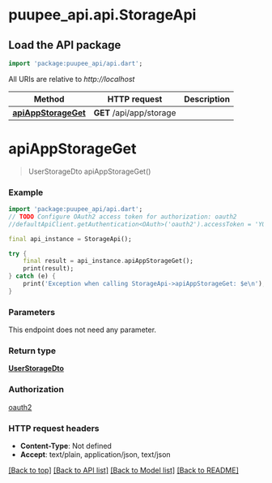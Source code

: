 # puupee_api.api.StorageApi

## Load the API package
```dart
import 'package:puupee_api/api.dart';
```

All URIs are relative to *http://localhost*

Method | HTTP request | Description
------------- | ------------- | -------------
[**apiAppStorageGet**](StorageApi.md#apiappstorageget) | **GET** /api/app/storage | 


# **apiAppStorageGet**
> UserStorageDto apiAppStorageGet()



### Example
```dart
import 'package:puupee_api/api.dart';
// TODO Configure OAuth2 access token for authorization: oauth2
//defaultApiClient.getAuthentication<OAuth>('oauth2').accessToken = 'YOUR_ACCESS_TOKEN';

final api_instance = StorageApi();

try {
    final result = api_instance.apiAppStorageGet();
    print(result);
} catch (e) {
    print('Exception when calling StorageApi->apiAppStorageGet: $e\n');
}
```

### Parameters
This endpoint does not need any parameter.

### Return type

[**UserStorageDto**](UserStorageDto.md)

### Authorization

[oauth2](../README.md#oauth2)

### HTTP request headers

 - **Content-Type**: Not defined
 - **Accept**: text/plain, application/json, text/json

[[Back to top]](#) [[Back to API list]](../README.md#documentation-for-api-endpoints) [[Back to Model list]](../README.md#documentation-for-models) [[Back to README]](../README.md)

